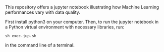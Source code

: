 This repository offers a jupyter notebook illustrating how Machine Learning performances vary with data quality. 

First install python3 on your computer. Then, to run the jupyter notebook in a Python virtual environment with necessary libraries, run: 
```
sh exec-jup.sh 
```
in the command line of a terminal. 
